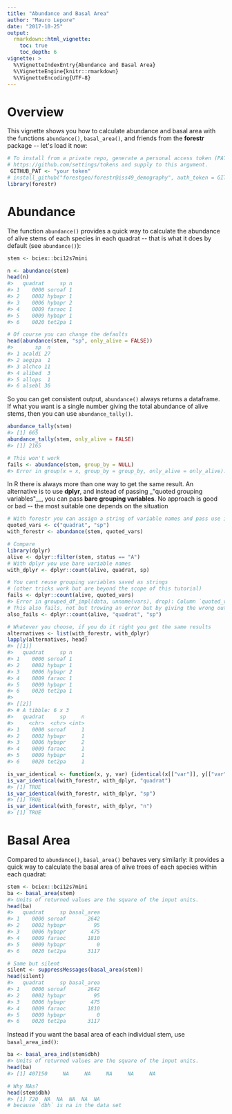 ```yaml
---
title: "Abundance and Basal Area"
author: "Mauro Lepore"
date: "2017-10-25"
output:
  rmarkdown::html_vignette:
    toc: true
    toc_depth: 6
vignette: >
  %\VignetteIndexEntry{Abundance and Basal Area}
  %\VignetteEngine{knitr::rmarkdown}
  %\VignetteEncoding{UTF-8}
---
```




# Overview

This vignette shows you how to calculate abundance and basal area with the functions `abundance()`, `basal_area()`, and friends from the __forestr__ package -- let's load it now:


```r
# To install from a private repo, generate a personal access token (PAT) in
# https://github.com/settings/tokens and supply to this argument.
 GITHUB_PAT <- "your token"
# install_github("forestgeo/forestr@iss49_demography", auth_token = GITHUB_PAT)
library(forestr)
```

# Abundance

The function `abundance()` provides a quick way to calculate the abundance of alive stems of each species in each quadrat -- that is what it does by default (see `abundance()`):


```r
stem <- bciex::bci12s7mini

n <- abundance(stem)
head(n)
#>   quadrat     sp n
#> 1    0000 soroaf 1
#> 2    0002 hybapr 1
#> 3    0006 hybapr 2
#> 4    0009 faraoc 1
#> 5    0009 hybapr 1
#> 6    0020 tet2pa 1

# Of course you can change the defaults
head(abundance(stem, "sp", only_alive = FALSE))
#>       sp  n
#> 1 acaldi 27
#> 2 aegipa  1
#> 3 alchco 11
#> 4 alibed  3
#> 5 allops  1
#> 6 alsebl 36
```

So you can get consistent output, `abundance()` always returns a dataframe. If what you want is a single number giving the total abundance of alive stems, then you can use `abundance_tally()`.


```r
abundance_tally(stem)
#> [1] 665
abundance_tally(stem, only_alive = FALSE)
#> [1] 2165

# This won't work
fails <- abundance(stem, group_by = NULL)
#> Error in group(x = x, group_by = group_by, only_alive = only_alive): group_by can't be NULL.
```

In R there is always more than one way to get the same result. An alternative is to use __dplyr__, and instead of passing _"quoted grouping variables"__, you can pass __bare grouping variables__. No approach is good or bad -- the most suitable one depends on the situation


```r
# With forestr you can assign a string of variable names and pass use it later
quoted_vars <- c("quadrat", "sp")
with_forestr <- abundance(stem, quoted_vars)

# Compare
library(dplyr)
alive <- dplyr::filter(stem, status == "A")
# With dplyr you use bare variable names
with_dplyr <- dplyr::count(alive, quadrat, sp)

# You cant reuse grouping variables saved as strings
# (other tricks work but are beyond the scope of this tutorial)
fails <- dplyr::count(alive, quoted_vars)
#> Error in grouped_df_impl(data, unname(vars), drop): Column `quoted_vars` is unknown
# This also fails, not but trowing an error but by giving the wrong output
also_fails <- dplyr::count(alive, "quadrat", "sp")

# Whatever you choose, if you do it right you get the same results
alternatives <- list(with_forestr, with_dplyr)
lapply(alternatives, head)
#> [[1]]
#>   quadrat     sp n
#> 1    0000 soroaf 1
#> 2    0002 hybapr 1
#> 3    0006 hybapr 2
#> 4    0009 faraoc 1
#> 5    0009 hybapr 1
#> 6    0020 tet2pa 1
#> 
#> [[2]]
#> # A tibble: 6 x 3
#>   quadrat     sp     n
#>     <chr>  <chr> <int>
#> 1    0000 soroaf     1
#> 2    0002 hybapr     1
#> 3    0006 hybapr     2
#> 4    0009 faraoc     1
#> 5    0009 hybapr     1
#> 6    0020 tet2pa     1

is_var_identical <- function(x, y, var) {identical(x[["var"]], y[["var"]])}
is_var_identical(with_forestr, with_dplyr, "quadrat")
#> [1] TRUE
is_var_identical(with_forestr, with_dplyr, "sp")
#> [1] TRUE
is_var_identical(with_forestr, with_dplyr, "n")
#> [1] TRUE
```


# Basal Area

Compared to `abundance()`, `basal_area()` behaves very similarly: it provides a quick way to calculate the basal area of alive trees of each species within each quadrat:


```r
stem <- bciex::bci12s7mini
ba <- basal_area(stem)
#> Units of returned values are the square of the input units.
head(ba)
#>   quadrat     sp basal_area
#> 1    0000 soroaf       2642
#> 2    0002 hybapr         95
#> 3    0006 hybapr        475
#> 4    0009 faraoc       1810
#> 5    0009 hybapr          0
#> 6    0020 tet2pa       3117

# Same but silent
silent <- suppressMessages(basal_area(stem))
head(silent)
#>   quadrat     sp basal_area
#> 1    0000 soroaf       2642
#> 2    0002 hybapr         95
#> 3    0006 hybapr        475
#> 4    0009 faraoc       1810
#> 5    0009 hybapr          0
#> 6    0020 tet2pa       3117
```

Instead if you want the basal area of each individual stem, use `basal_area_ind()`:


```r
ba <- basal_area_ind(stem$dbh)
#> Units of returned values are the square of the input units.
head(ba)
#> [1] 407150     NA     NA     NA     NA     NA

# Why NAs?
head(stem$dbh)
#> [1] 720  NA  NA  NA  NA  NA
# because `dbh` is na in the data set
```

